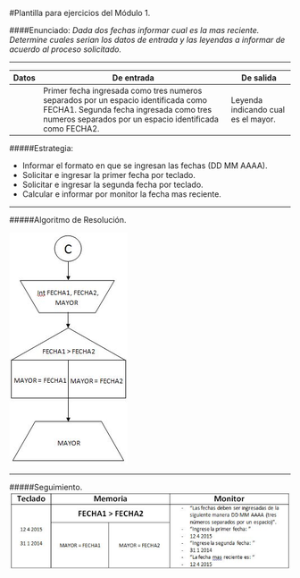 #Plantilla para ejercicios del Módulo 1.

####Enunciado:
*Dada dos fechas informar cual es la mas reciente. Determine cuales serian los datos de entrada y las leyendas a informar de acuerdo al proceso solicitado.*
___
| Datos | De entrada | De salida |
|-------|------------|-----------|
|       | Primer fecha ingresada como tres numeros separados por un espacio identificada como FECHA1. Segunda fecha ingresada como tres numeros separados por un espacio identificada como FECHA2. | Leyenda indicando cual es el mayor. |

#####Estrategia:
* Informar el formato en que se ingresan las fechas (DD MM AAAA).
* Solicitar e ingresar la primer fecha por teclado.
* Solicitar e ingresar la segunda fecha por teclado.
* Calcular e informar por monitor la fecha mas reciente.

___

#####Algoritmo de Resolución.

![AlgoritmoResolucion](M1-6-AlgResolucion.JPG "Algoritmo de Resolucion")
___
#####Seguimiento.
![Seguimiento](M1-6-Seguimiento.JPG "revolunet logo")
